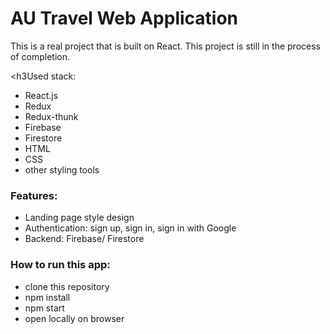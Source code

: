 <h1>AU Travel Web Application</h1>

This is a real project that is built on React. This project is still in the process of completion.

  <h3Used stack: </h3>
  <ul>
    <li>React.js </li> 
    <li>Redux</li>
    <li>Redux-thunk</li>
    <li>Firebase</li>
    <li>Firestore</li>
    <li>HTML</li>
    <li>CSS</li>
    <li>other styling tools</li>
   </ul>

  <h3>Features:</h3>
  <ul>
    <li>Landing page style design </li> 
    <li>Authentication: sign up, sign in, sign in with Google</li>
    <li>Backend: Firebase/ Firestore</li>
  </ul>

  <h3>How to run this app: </h3>
  
  <ul>
    <li>clone this repository </li> 
    <li>npm install</li>
    <li>npm start</li>
    <li>open locally on browser</li
  </ul>
